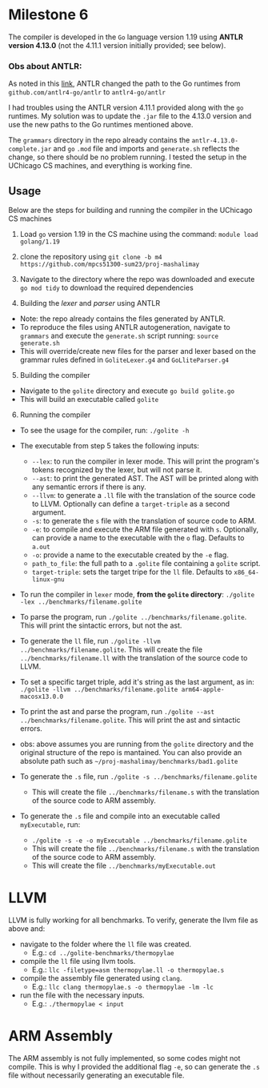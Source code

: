 # Milestone 6
The compiler is developed in the `Go` language version 1.19 using **ANTLR version 4.13.0** (not the 4.11.1 version initially provided; see below).

### Obs about ANTLR: 

As noted in this [link](https://github.com/antlr/antlr4/blob/master/doc/go-target.md), ANTLR changed the path to the Go runtimes from `github.com/antlr4-go/antlr` to `antlr4-go/antlr`

I had troubles using the ANTLR version 4.11.1 provided along with the `go` runtimes. My solution was to update the `.jar` file to the 4.13.0 version and use the new paths to the Go runtimes mentioned above. 

The `grammars` directory in the repo already contains the `antlr-4.13.0-complete.jar` and `go` `.mod` file and imports and `generate.sh` reflects the change, so there should be no problem running. I tested the setup in the UChicago CS machines, and everything is working fine.


## Usage
Below are the steps for building and running the compiler in the UChicago CS machines 

1) Load `go` version 1.19 in the CS machine using the command:
`module load golang/1.19`

2) clone the repository using 
`git clone -b m4 https://github.com/mpcs51300-sum23/proj-mashalimay`

3) Navigate to the directory where the repo was downloaded and execute `go mod tidy` to download the required dependencies



4) Building the *lexer* and *parser* using ANTLR

- Note: the repo already contains the files generated by ANTLR. 
- To reproduce the files using ANTLR autogeneration, navigate to `grammars` and execute the `generate.sh` script running: `source generate.sh`
- This will override/create new files for the parser and lexer based on the grammar rules defined in `GoliteLexer.g4` and `GoLliteParser.g4`

5) Building the compiler

- Navigate to the `golite` directory and execute `go build golite.go`
- This will build an executable called `golite`

6) Running the compiler

- To see the usage for the compiler, run: `./golite -h`

- The executable from step 5 takes the following inputs:
  - `--lex`: to run the compiler in lexer mode. This will print the program's tokens recognized by the lexer, but will not parse it.
  - `--ast`: to print the generated AST. The AST will be printed along with any semantic errors if there is any.
  - `--llvm`: to generate a `.ll` file with the translation of the source code to LLVM. Optionally can define a `target-triple` as a second argument.
  - `-s`: to generate the `s` file with the translation of source code to ARM. 
  - `-e`: to compile and execute the ARM file generated with `s`. Optionally, can provide a name to the executable with the `o` flag. Defaults to `a.out`
  - `-o`: provide a name to the executable created by the `-e` flag.
  - `path_to_file`: the full path to a `.golite` file containing a `golite` script.
  - `target-triple`: sets the target tripe for the `ll` file. Defaults to `x86_64-linux-gnu`

- To run the compiler in `lexer` mode, **from the `golite` directory**: `./golite -lex ../benchmarks/filename.golite`

- To parse the program, run `./golite ../benchmarks/filename.golite`. This will print the sintactic errors, but not the ast.

- To generate the `ll` file, run `./golite -llvm ../benchmarks/filename.golite`. This will create the file `../benchmarks/filename.ll` with the translation of the source code to LLVM. 
- To set a specific target triple, add it's string as the last argument, as in: `./golite -llvm ../benchmarks/filename.golite arm64-apple-macosx13.0.0` 

- To print the ast and parse the program, run `./golite --ast ../benchmarks/filename.golite`. This will print the ast and sintactic errors.

- obs: above assumes you are running from the `golite` directory and the original structure of the repo is mantained. You can also provide an absolute path such as `~/proj-mashalimay/benchmarks/bad1.golite`

- To generate the `.s` file, run `./golite -s ../benchmarks/filename.golite`
  - This will create the file `../benchmarks/filename.s` with the translation of the source code to ARM assembly. 

- To generate the `.s` file and compile into an executable called `myExecutable`, run: 
  - `./golite -s -e -o myExecutable ../benchmarks/filename.golite`
  - This will create the file `../benchmarks/filename.s` with the translation of the source code to ARM assembly.
  - This will create the file `../benchmarks/myExecutable.out`


# LLVM 
LLVM is fully working for all benchmarks. To verify, generate the llvm file as above and:
- navigate to the folder where the `ll` file was created. 
  - E.g.: `cd ../golite-benchmarks/thermopylae`
- compile the `ll` file using llvm tools. 
  - E.g.: `llc -filetype=asm thermopylae.ll -o thermopylae.s`
- compile the assembly file generated using `clang`. 
  - E.g.: `llc clang thermopylae.s -o thermopylae -lm -lc`
- run the file with the necessary inputs.
  - E.g.: `./thermopylae < input`


# ARM Assembly
The ARM assembly is not fully implemented, so some codes might not compile. This is why I provided the additional flag `-e`, so can generate the `.s` file without necessarily generating an executable file.




